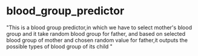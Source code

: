 # blood_group_predictor


"This is a blood group predictor,in which we have to select mother's blood group and it take random blood group for father, and based on selected blood group of mother and chosen random value for father,it outputs the possible types of blood group of its child  "
    

